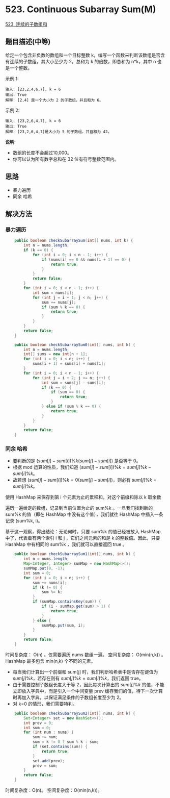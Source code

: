 
# 523. Continuous Subarray Sum(M)

[523. 连续的子数组和](https://leetcode-cn.com/problems/continuous-subarray-sum/)

## 题目描述(中等)

给定一个包含非负数的数组和一个目标整数 k，编写一个函数来判断该数组是否含有连续的子数组，其大小至少为 2，总和为 k 的倍数，即总和为 n*k，其中 n 也是一个整数。

示例 1:
```
输入: [23,2,4,6,7], k = 6
输出: True
解释: [2,4] 是一个大小为 2 的子数组，并且和为 6。
```

示例 2:
```
输入: [23,2,6,4,7], k = 6
输出: True
解释: [23,2,6,4,7]是大小为 5 的子数组，并且和为 42。
```

**说明**:
- 数组的长度不会超过10,000。
- 你可以认为所有数字总和在 32 位有符号整数范围内。


## 思路

- 暴力遍历
- 同余 哈希

## 解决方法

### 暴力遍历

```java
    public boolean checkSubarraySum(int[] nums, int k) {
        int n = nums.length;
        if (k == 0) {
            for (int i = 0; i < n - 1; i++) {
                if (nums[i] == 0 && nums[i + 1] == 0) {
                    return true;
                }
            }
            return false;
        }
        for (int i = 0; i < n - 1; i++) {
            int sum = nums[i];
            for (int j = i + 1; j < n; j++) {
                sum += nums[j];
                if (sum % k == 0) {
                    return true;
                }
            }
        }
        return false;
    }
```

```java
    public boolean checkSubarraySum0(int[] nums, int k) {
        int n = nums.length;
        int[] sums = new int[n + 1];
        for (int i = 0; i < n; i++) {
            sums[i + 1] = sums[i] + nums[i];
        }
        for (int i = 0; i < n - 1; i++) {
            for (int j = i + 2; j <= n; j++) {
                int sum = sums[j] - sums[i];
                if (k == 0) {
                    if (sum == 0) {
                        return true;
                    }
                } else if (sum % k == 0) {
                    return true;
                }
            }
        }
        return false;
    }
```

### 同余 哈希

- 要判断的是 $(sum[j] - sum[i])\%k(sum[j]−sum[i])%k$ 是否等于 0。
- 根据 mod 运算的性质，我们知道 $(sum[j] - sum[i])\%k = sum[j]\%k - sum[i]\%k$。
- 故若想 $(sum[j] - sum[i])\%k = 0(sum[j]−sum[i])%k=0$，则必有 $sum[j]\%k = sum[i]\%k$。


使用 HashMap 来保存到第 i 个元素为止的累积和，对这个前缀和除以 k 取余数

遍历一遍给定的数组，记录到当前位置为止的 sum%k 。一旦我们找到新的 sum%k 的值（即在 HashMap 中没有这个值），我们就往 HashMap 中插入一条记录 (sum%k, i)。

基于这一观察，得出结论：无论何时，只要 sum%k 的值已经被放入 HashMap 中了，代表着有两个索引 i 和 j ，它们之间元素的和是 k 的整数倍。因此，只要 HashMap 中有相同的 sum%k ，我们就可以直接返回 true 。


```java
    public boolean checkSubarraySum1(int[] nums, int k) {
        int n = nums.length;
        Map<Integer, Integer> sumMap = new HashMap<>();
        sumMap.put(0, -1);
        int sum = 0;
        for (int i = 0; i < n; i++) {
            sum += nums[i];
            if (k != 0) {
                sum %= k;
            }
            if (sumMap.containsKey(sum)) {
                if (i - sumMap.get(sum) > 1) {
                    return true;
                }
            } else {
                sumMap.put(sum, i);
            }
        }
        return false;
    }
```

时间复杂度： O(n) 。仅需要遍历 nums 数组一遍。
空间复杂度： O(min(n,k)) 。 HashMap 最多包含 min(n,k) 个不同的元素。


- 每当我们计算出一个前缀和 sum[j] 时，我们判断哈希表中是否存在键值为 $sum[j]\%k$，若存在则有 $sum[j]\%k=sum[i]\%k$，我们返回 true。
- 由于需要控制子数组长度大于等 2，因此每次计算出的 $sum[j]\%k$ 的值，不能立即放入字典中，而是引入一个中间变量 prev 缓存我们的值，待下一次计算时再加入字典，以保证满足条件的子数组长度至少为 2。
- 对 k=0 的情形，我们需要特判。



```java
    public boolean checkSubarraySum2(int[] nums, int k) {
        Set<Integer> set = new HashSet<>();
        int prev = 0;
        int sum = 0;
        for (int num : nums) {
            sum += num;
            sum = k != 0 ? sum % k : sum;
            if (set.contains(sum)) {
                return true;
            }
            set.add(prev);
            prev = sum;
        }
        return false;
    }
```

时间复杂度：O(n)。
空间复杂度：O(min(n,k))。